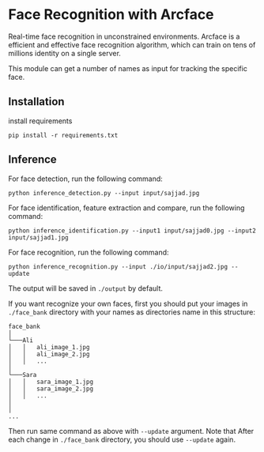 # Face Recognition with Arcface

Real-time face recognition in unconstrained environments. 
Arcface is a efficient and effective face recognition algorithm, which can train on tens of millions identity on a single server.

This module can get a number of names as input for tracking the specific face.

## Installation

install requirements
```
pip install -r requirements.txt
```

## Inference

For face detection, run the following command:
```
python inference_detection.py --input input/sajjad.jpg
```

For face identification, feature extraction and compare, run the following command:
```
python inference_identification.py --input1 input/sajjad0.jpg --input2 input/sajjad1.jpg
```

For face recognition, run the following command:
```
python inference_recognition.py --input ./io/input/sajjad2.jpg --update
```
The output will be saved in `./output` by default.

If you want recognize your own faces, first you should put your images in `./face_bank` directory with your names as directories name in this structure:
```
face_bank
│
└───Ali
│   │   ali_image_1.jpg
│   │   ali_image_2.jpg
│   │   ...
│   
└───Sara
│   │   sara_image_1.jpg
│   │   sara_image_2.jpg
│   │   ...
│
│
...
```
Then run same command as above with `--update` argument. Note that After each change in `./face_bank` directory, you should use `--update` again.
